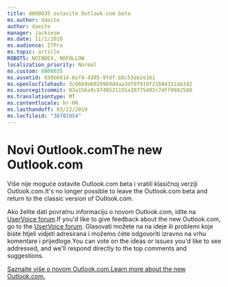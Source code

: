 ```yaml
---
title: 8000035 ostavite Outlook.com beta
ms.author: daeite
author: daeite
manager: jackiesm
ms.date: 11/2/2018
ms.audience: ITPro
ms.topic: article
ROBOTS: NOINDEX, NOFOLLOW
localization_priority: Normal
ms.custom: 8000035
ms.assetid: 039b6814-0af4-4385-9fdf-bbc53ab2e161
ms.openlocfilehash: 3c6669e60269b9ddaa3df0f919f21b84312ab342
ms.sourcegitcommit: 03a156a9c9740521155a30775492c7dff0982588
ms.translationtype: MT
ms.contentlocale: hr-HR
ms.lasthandoff: 03/22/2019
ms.locfileid: "30781954"
---
```

# <a name="the-new-outlookcom"></a><span data-ttu-id="d7dcb-102">Novi Outlook.com</span><span class="sxs-lookup"><span data-stu-id="d7dcb-102">The new Outlook.com</span></span>

<span data-ttu-id="d7dcb-103">Više nije moguće ostavite Outlook.com beta i vratili klasičnoj verziji Outlook.com.</span><span class="sxs-lookup"><span data-stu-id="d7dcb-103">It's no longer possible to leave the Outlook.com beta and return to the classic version of Outlook.com.</span></span>
  
<span data-ttu-id="d7dcb-104">Ako želite dati povratnu informaciju o novom Outlook.com, idite na [UserVoice forum](https://go.microsoft.com/fwlink/p/?linkid=851599).</span><span class="sxs-lookup"><span data-stu-id="d7dcb-104">If you'd like to give feedback about the new Outlook.com, go to the [UserVoice forum](https://go.microsoft.com/fwlink/p/?linkid=851599).</span></span> <span data-ttu-id="d7dcb-105">Glasovati možete na na ideje ili problemi koje biste htjeli vidjeti adresirana i možemo ćete odgovoriti izravno na vrhu komentare i prijedloge.</span><span class="sxs-lookup"><span data-stu-id="d7dcb-105">You can vote on the ideas or issues you'd like to see addressed, and we'll respond directly to the top comments and suggestions.</span></span>
  
[<span data-ttu-id="d7dcb-106">Saznajte više o novom Outlook.com.</span><span class="sxs-lookup"><span data-stu-id="d7dcb-106">Learn more about the new Outlook.com.</span></span>](https://go.microsoft.com/fwlink/p/?linkid=874356)
  

